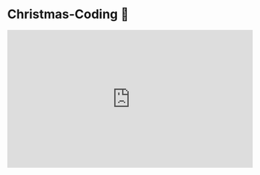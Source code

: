 # Christmas-Coding 🎄

<iframe width="560" height="315" src="https://www.youtube.com/embed/NckQHZKZRUk?si=dehKtBt9W-LIaDfE" title="YouTube video player" frameborder="0" allow="accelerometer; autoplay; clipboard-write; encrypted-media; gyroscope; picture-in-picture; web-share" referrerpolicy="strict-origin-when-cross-origin" allowfullscreen></iframe>
